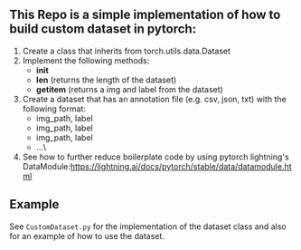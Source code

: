 ## This Repo is a simple implementation of how to build custom dataset in pytorch:
1. Create a class that inherits from torch.utils.data.Dataset
2. Implement the following methods:
    - __init__
    - __len__ (returns the length of the dataset)
    - __getitem__ (returns a img and label from the dataset)
3. Create a dataset that has an annotation file (e.g. csv, json, txt) with the following format:
    - img_path, label
    - img_path, label
    - img_path, label
    - ...\
4. See how to further reduce boilerplate code by using pytorch lightning's DataModule:https://lightning.ai/docs/pytorch/stable/data/datamodule.html

## Example
See `CustomDataset.py` for the implementation of the dataset class and also for an example of how to use the dataset.
